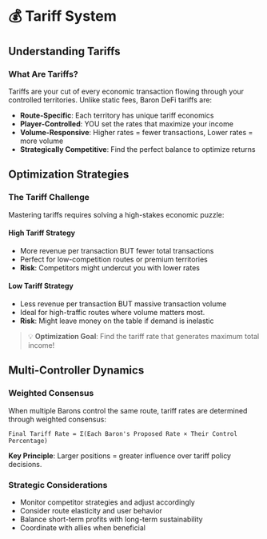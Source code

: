 # 💰 Tariff System

## Understanding Tariffs

### What Are Tariffs?
Tariffs are your cut of every economic transaction flowing through your controlled territories. Unlike static fees, Baron DeFi tariffs are:

- **Route-Specific**: Each territory has unique tariff economics
- **Player-Controlled**: YOU set the rates that maximize your income
- **Volume-Responsive**: Higher rates = fewer transactions, Lower rates = more volume
- **Strategically Competitive**: Find the perfect balance to optimize returns

## Optimization Strategies

### The Tariff Challenge
Mastering tariffs requires solving a high-stakes economic puzzle:

#### High Tariff Strategy
- More revenue per transaction BUT fewer total transactions
- Perfect for low-competition routes or premium territories
- **Risk**: Competitors might undercut you with lower rates

#### Low Tariff Strategy
- Less revenue per transaction BUT massive transaction volume
- Ideal for high-traffic routes where volume matters most.
- **Risk**: Might leave money on the table if demand is inelastic

> 💡 **Optimization Goal**: Find the tariff rate that generates maximum total income!

## Multi-Controller Dynamics

### Weighted Consensus
When multiple Barons control the same route, tariff rates are determined through weighted consensus:

```
Final Tariff Rate = Σ(Each Baron's Proposed Rate × Their Control Percentage)
```

**Key Principle**: Larger positions = greater influence over tariff policy decisions.

### Strategic Considerations
- Monitor competitor strategies and adjust accordingly
- Consider route elasticity and user behavior
- Balance short-term profits with long-term sustainability
- Coordinate with allies when beneficial